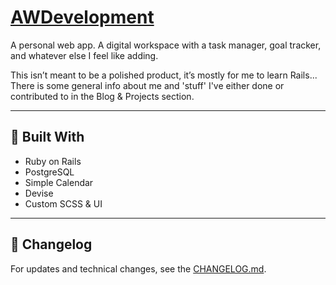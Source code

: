 # [AWDevelopment](https://www.getawd.com)

A personal web app. A digital workspace with a task manager, goal tracker, and whatever else I feel like adding.

This isn’t meant to be a polished product, it’s mostly for me to learn Rails... There is some general info about me and 'stuff' I've either done or contributed to in the Blog & Projects section.

---

## 🔧 Built With

- Ruby on Rails
- PostgreSQL
- Simple Calendar
- Devise
- Custom SCSS & UI

---

## 📓 Changelog

For updates and technical changes, see the [CHANGELOG.md](./CHANGELOG.md).